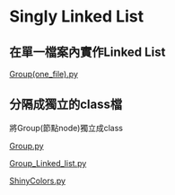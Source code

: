 # Singly Linked List

## 在單一檔案內實作Linked List

[Group(one_file).py](https://github.com/eclairsameal/TheAlgorithms-Python/blob/main/linked%20list/Singly%20Linked%20List/Group(one_file).py)

## 分隔成獨立的class檔

將Group(節點node)獨立成class

[Group.py](https://github.com/eclairsameal/TheAlgorithms-Python/blob/main/linked%20list/Singly%20Linked%20List/Group.py)

[Group_Linked_list.py](https://github.com/eclairsameal/TheAlgorithms-Python/blob/main/linked%20list/Singly%20Linked%20List/Group_Linked_list.py)

[ShinyColors.py](https://github.com/eclairsameal/TheAlgorithms-Python/blob/main/linked%20list/Singly%20Linked%20List/ShinyColors.py)
